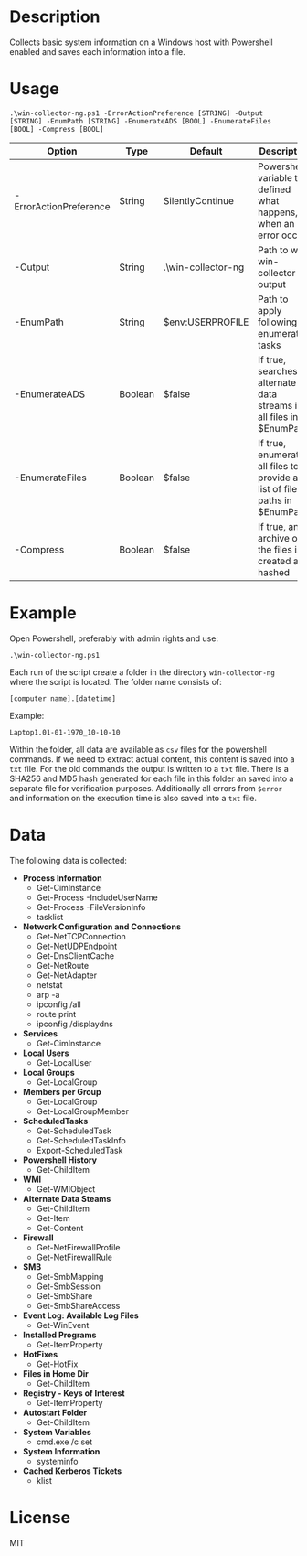 # Description

Collects basic system information on a Windows host with Powershell enabled and saves each information into a file. 

# Usage

`.\win-collector-ng.ps1 -ErrorActionPreference [STRING] -Output [STRING] -EnumPath [STRING] -EnumerateADS [BOOL] -EnumerateFiles [BOOL] -Compress [BOOL]`

| Option | Type | Default | Description |
|---|---|---|---|
| -ErrorActionPreference | String | SilentlyContinue | Powershell variable to defined what happens, when an error occur. |
| -Output | String | .\win-collector-ng | Path to write win-collector output |
| -EnumPath | String | $env:USERPROFILE| Path to apply following enumeration tasks |
| -EnumerateADS | Boolean | $false | If true, searches for alternate data streams in all files in $EnumPath |
| -EnumerateFiles | Boolean | $false | If true, enumerates all files to provide a list of file paths in $EnumPath |
| -Compress | Boolean | $false | If true, an archive of the files is created and hashed |

# Example

Open Powershell, preferably with admin rights and use:

`.\win-collector-ng.ps1`

Each run of the script create a folder in the directory `win-collector-ng` where the script is located. The folder name consists of:

`[computer name].[datetime]`

Example:

`Laptop1.01-01-1970_10-10-10`

Within the folder, all data are available as `csv` files for the powershell commands. If we need to extract actual content, this content is saved into a `txt` file. For the old commands the output is written to a `txt` file. There is a SHA256 and MD5 hash generated for each file in this folder an saved into a separate file for verification purposes. Additionally all errors from `$error` and information on the execution time is also saved into a `txt` file.

# Data

The following data is collected:

- **Process Information**
  - Get-CimInstance
  - Get-Process -IncludeUserName
  - Get-Process -FileVersionInfo
  - tasklist
- **Network Configuration and Connections**
  - Get-NetTCPConnection
  - Get-NetUDPEndpoint
  - Get-DnsClientCache
  - Get-NetRoute
  - Get-NetAdapter
  - netstat
  - arp -a
  - ipconfig /all
  - route print
  - ipconfig /displaydns
- **Services**
  - Get-CimInstance
- **Local Users**
  - Get-LocalUser
- **Local Groups**
  - Get-LocalGroup
- **Members per Group**
  - Get-LocalGroup
  - Get-LocalGroupMember
- **ScheduledTasks**
  - Get-ScheduledTask
  - Get-ScheduledTaskInfo
  - Export-ScheduledTask
- **Powershell History**
  - Get-ChildItem
- **WMI**
  - Get-WMIObject
- **Alternate Data Steams**
  - Get-ChildItem
  - Get-Item
  - Get-Content
- **Firewall**
  - Get-NetFirewallProfile
  - Get-NetFirewallRule
- **SMB**
  - Get-SmbMapping
  - Get-SmbSession
  - Get-SmbShare
  - Get-SmbShareAccess
- **Event Log: Available Log Files**
  - Get-WinEvent
- **Installed Programs**
  - Get-ItemProperty
- **HotFixes**
  - Get-HotFix
- **Files in Home Dir**
  - Get-ChildItem
- **Registry - Keys of Interest**
  - Get-ItemProperty
- **Autostart Folder**
  - Get-ChildItem
- **System Variables**
  - cmd.exe /c set
- **System Information**
  - systeminfo
- **Cached Kerberos Tickets**
  - klist

# License 

MIT